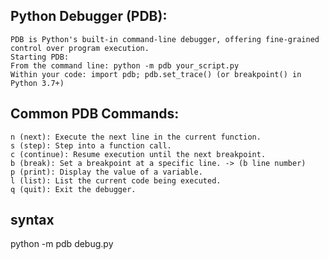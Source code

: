 ## Python Debugger (PDB):
    PDB is Python's built-in command-line debugger, offering fine-grained control over program execution.
    Starting PDB:
    From the command line: python -m pdb your_script.py
    Within your code: import pdb; pdb.set_trace() (or breakpoint() in Python 3.7+)

## Common PDB Commands:
    n (next): Execute the next line in the current function. 
    s (step): Step into a function call.
    c (continue): Resume execution until the next breakpoint.
    b (break): Set a breakpoint at a specific line. -> (b line number)
    p (print): Display the value of a variable.
    l (list): List the current code being executed.
    q (quit): Exit the debugger.

## syntax 
 python -m pdb debug.py
